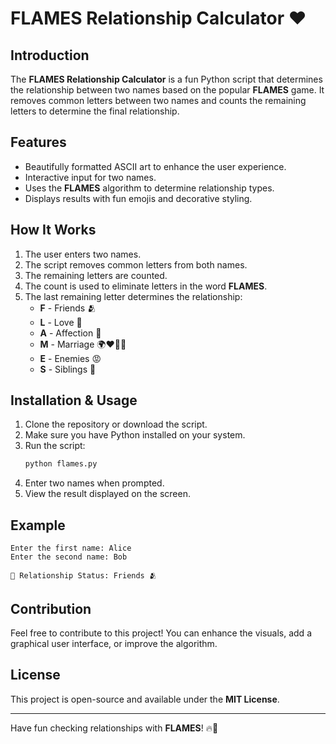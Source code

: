 # FLAMES Relationship Calculator ❤️

## Introduction
The **FLAMES Relationship Calculator** is a fun Python script that determines the relationship between two names based on the popular **FLAMES** game. It removes common letters between two names and counts the remaining letters to determine the final relationship.

## Features
- Beautifully formatted ASCII art to enhance the user experience.
- Interactive input for two names.
- Uses the **FLAMES** algorithm to determine relationship types.
- Displays results with fun emojis and decorative styling.

## How It Works
1. The user enters two names.
2. The script removes common letters from both names.
3. The remaining letters are counted.
4. The count is used to eliminate letters in the word **FLAMES**.
5. The last remaining letter determines the relationship:
   - **F** - Friends 🫂
   - **L** - Love 🧡
   - **A** - Affection 🥹
   - **M** - Marriage 🌍♥️🫵🏻
   - **E** - Enemies 😡
   - **S** - Siblings 👫

## Installation & Usage
1. Clone the repository or download the script.
2. Make sure you have Python installed on your system.
3. Run the script:
   ```sh
   python flames.py
   ```
4. Enter two names when prompted.
5. View the result displayed on the screen.

## Example
```
Enter the first name: Alice
Enter the second name: Bob

💖 Relationship Status: Friends 🫂
```

## Contribution
Feel free to contribute to this project! You can enhance the visuals, add a graphical user interface, or improve the algorithm.

## License
This project is open-source and available under the **MIT License**.

---
Have fun checking relationships with **FLAMES**! 🔥💖
